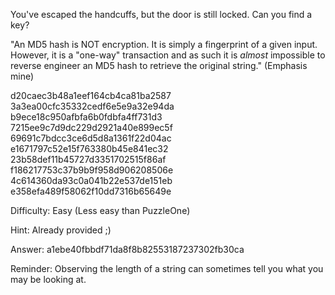You've escaped the handcuffs, but the door is still locked.  Can you find a key?

"An MD5 hash is NOT encryption. It is simply a fingerprint of a given input. However, it is a "one-way" transaction and as such it is _almost_ impossible to reverse engineer an MD5 hash to retrieve the original string."  (Emphasis mine)

d20caec3b48a1eef164cb4ca81ba2587
3a3ea00cfc35332cedf6e5e9a32e94da
b9ece18c950afbfa6b0fdbfa4ff731d3
7215ee9c7d9dc229d2921a40e899ec5f
69691c7bdcc3ce6d5d8a1361f22d04ac
e1671797c52e15f763380b45e841ec32
23b58def11b45727d3351702515f86af
f186217753c37b9b9f958d906208506e
4c614360da93c0a041b22e537de151eb
e358efa489f58062f10dd7316b65649e

Difficulty: Easy (Less easy than PuzzleOne)

Hint: Already provided ;)

Answer: a1ebe40fbbdf71da8f8b82553187237302fb30ca

Reminder: Observing the length of a string can sometimes tell you what you may be looking at.
